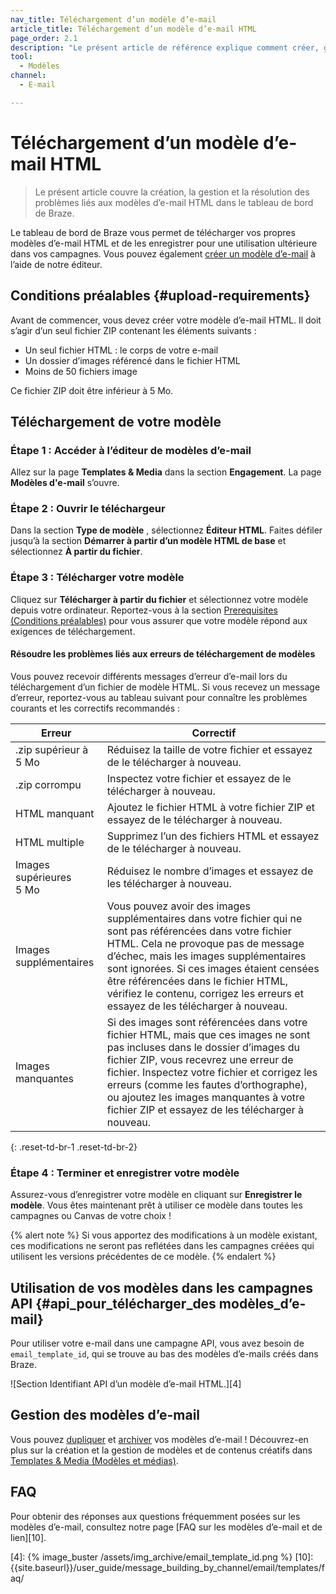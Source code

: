 ```yaml
---
nav_title: Téléchargement d’un modèle d’e-mail
article_title: Téléchargement d’un modèle d’e-mail HTML
page_order: 2.1
description: "Le présent article de référence explique comment créer, gérer et réparer un modèle d’e-mail HTML à l’aide du tableau de bord de Braze."
tool:
  - Modèles
channel:
  - E-mail

---
```


# Téléchargement d’un modèle d’e-mail HTML

> Le présent article couvre la création, la gestion et la résolution des problèmes liés aux modèles d’e-mail HTML dans le tableau de bord de Braze.

Le tableau de bord de Braze vous permet de télécharger vos propres modèles d’e-mail HTML et de les enregistrer pour une utilisation ultérieure dans vos campagnes. Vous pouvez également [créer un modèle d’e-mail]({{site.baseurl}}/user_guide/message_building_by_channel/email/creating_an_email_template/) à l’aide de notre éditeur.

## Conditions préalables {#upload-requirements}

Avant de commencer, vous devez créer votre modèle d’e-mail HTML. Il doit s’agir d’un seul fichier ZIP contenant les éléments suivants :

* Un seul fichier HTML : le corps de votre e-mail
* Un dossier d’images référencé dans le fichier HTML
* Moins de 50 fichiers image

Ce fichier ZIP doit être inférieur à 5 Mo.

## Téléchargement de votre modèle

### Étape 1 : Accéder à l’éditeur de modèles d’e-mail

Allez sur la page **Templates & Media** dans la section **Engagement**. La page **Modèles d'e-mail** s’ouvre.

### Étape 2 : Ouvrir le téléchargeur

Dans la section **Type de modèle** , sélectionnez **Éditeur HTML**. Faites défiler jusqu’à la section **Démarrer à partir d’un modèle HTML de base** et sélectionnez **À partir du fichier**.

### Étape 3 : Télécharger votre modèle

Cliquez sur **Télécharger à partir du fichier** et sélectionnez votre modèle depuis votre ordinateur. Reportez-vous à la section [Prerequisites (Conditions préalables)](#upload-requirements) pour vous assurer que votre modèle répond aux exigences de téléchargement.

#### Résoudre les problèmes liés aux erreurs de téléchargement de modèles

Vous pouvez recevoir différents messages d’erreur d’e-mail lors du téléchargement d’un fichier de modèle HTML. Si vous recevez un message d’erreur, reportez-vous au tableau suivant pour connaître les problèmes courants et les correctifs recommandés :

| Erreur | Correctif |
|------|---|
|.zip supérieur à 5 Mo| Réduisez la taille de votre fichier et essayez de le télécharger à nouveau.|
|.zip corrompu| Inspectez votre fichier et essayez de le télécharger à nouveau. |
|HTML manquant| Ajoutez le fichier HTML à votre fichier ZIP et essayez de le télécharger à nouveau.|
|HTML multiple| Supprimez l’un des fichiers HTML et essayez de le télécharger à nouveau.|
|Images supérieures 5 Mo| Réduisez le nombre d’images et essayez de les télécharger à nouveau. |
|Images supplémentaires| Vous pouvez avoir des images supplémentaires dans votre fichier qui ne sont pas référencées dans votre fichier HTML. Cela ne provoque pas de message d’échec, mais les images supplémentaires sont ignorées. Si ces images étaient censées être référencées dans le fichier HTML, vérifiez le contenu, corrigez les erreurs et essayez de les télécharger à nouveau.
|Images manquantes| Si des images sont référencées dans votre fichier HTML, mais que ces images ne sont pas incluses dans le dossier d’images du fichier ZIP, vous recevrez une erreur de fichier. Inspectez votre fichier et corrigez les erreurs (comme les fautes d’orthographe), ou ajoutez les images manquantes à votre fichier ZIP et essayez de les télécharger à nouveau.|
{: .reset-td-br-1 .reset-td-br-2}

### Étape 4 : Terminer et enregistrer votre modèle

Assurez-vous d’enregistrer votre modèle en cliquant sur **Enregistrer le modèle**. Vous êtes maintenant prêt à utiliser ce modèle dans toutes les campagnes ou Canvas de votre choix !

{% alert note %}
Si vous apportez des modifications à un modèle existant, ces modifications ne seront pas reflétées dans les campagnes créées qui utilisent les versions précédentes de ce modèle.
{% endalert %}

## Utilisation de vos modèles dans les campagnes API {#api_pour_télécharger_des modèles_d’e-mail}

Pour utiliser votre e-mail dans une campagne API, vous avez besoin de `email_template_id`, qui se trouve au bas des modèles d’e-mails créés dans Braze.

![Section Identifiant API d’un modèle d’e-mail HTML.][4]

## Gestion des modèles d’e-mail

Vous pouvez [dupliquer]({{site.baseurl}}/user_guide/engagement_tools/templates_and_media/duplicate/) et [archiver]({{site.baseurl}}/user_guide/engagement_tools/templates_and_media/archive/) vos modèles d’e-mail ! Découvrez-en plus sur la création et la gestion de modèles et de contenus créatifs dans [Templates & Media (Modèles et médias)]({{site.baseurl}}/user_guide/engagement_tools/templates_and_media/).

## FAQ

Pour obtenir des réponses aux questions fréquemment posées sur les modèles d’e-mail, consultez notre page [FAQ sur les modèles d’e-mail et de lien][10].


[4]: {% image_buster /assets/img_archive/email_template_id.png %}
[10]: {{site.baseurl}}/user_guide/message_building_by_channel/email/templates/faq/